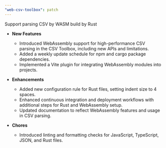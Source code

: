 ```yaml
---
"web-csv-toolbox": patch
---
```


Support parsing CSV by WASM build by Rust

- **New Features**
	- Introduced WebAssembly support for high-performance CSV parsing in the CSV Toolbox, including new APIs and limitations.
	- Added a weekly update schedule for npm and cargo package dependencies.
	- Implemented a Vite plugin for integrating WebAssembly modules into projects.

- **Enhancements**
	- Added new configuration rule for Rust files, setting indent size to 4 spaces.
	- Enhanced continuous integration and deployment workflows with additional steps for Rust and WebAssembly setup.
	- Updated documentation to reflect WebAssembly features and usage in CSV parsing.

- **Chores**
	- Introduced linting and formatting checks for JavaScript, TypeScript, JSON, and Rust files.
